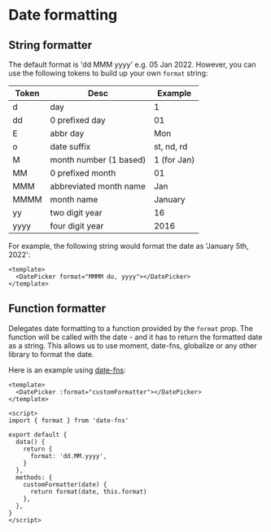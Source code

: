# Date formatting

## String formatter

The default format is 'dd MMM yyyy' e.g. 05 Jan 2022. However, you can use the following tokens to build up your own
`format` string:

| Token | Desc                   | Example     |
|-------|------------------------|-------------|
| d     | day                    | 1           |
| dd    | 0 prefixed day         | 01          |
| E     | abbr day               | Mon         |
| o     | date suffix            | st, nd, rd  |
| M     | month number (1 based) | 1 (for Jan) |
| MM    | 0 prefixed month       | 01          |
| MMM   | abbreviated month name | Jan         |
| MMMM  | month name             | January     |
| yy    | two digit year         | 16          |
| yyyy  | four digit year        | 2016        |

For example, the following string would format the date as 'January 5th, 2022':

```vue
<template>
  <DatePicker format="MMMM do, yyyy"></DatePicker>
</template>
```

## Function formatter

Delegates date formatting to a function provided by the `format` prop.
The function will be called with the date - and it has to return the formatted date as a string.
This allows us to use moment, date-fns, globalize or any other library to format the date.

Here is an example using [date-fns](https://date-fns.org/):

```vue
<template>
  <DatePicker :format="customFormatter"></DatePicker>
</template>

<script>
import { format } from 'date-fns'

export default {
  data() {
    return {
      format: 'dd.MM.yyyy',
    }
  },
  methods: {
    customFormatter(date) {
      return format(date, this.format)
    },
  },
}
</script>
```
